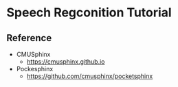 # Speech Regconition Tutorial

## Reference 
* CMUSphinx
    * https://cmusphinx.github.io
* Pockesphinx
    * https://github.com/cmusphinx/pocketsphinx

